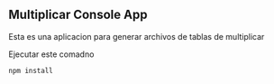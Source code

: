 ## Multiplicar Console App

Esta es una aplicacion para generar archivos de tablas de multiplicar

Ejecutar este comadno

```
npm install
```
